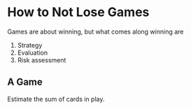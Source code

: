 # How to Not Lose Games

Games are about winning, but what comes along winning are

1. Strategy
2. Evaluation
3. Risk assessment

## A Game

Estimate the sum of cards in play.